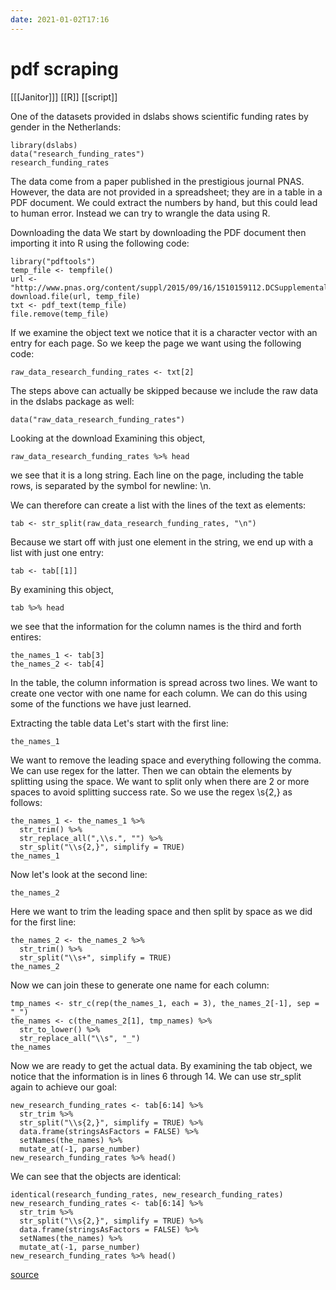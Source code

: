 ```yaml
---
date: 2021-01-02T17:16
---
```


# pdf scraping

[[[Janitor]]]
[[R]]
[[script]]

One of the datasets provided in dslabs shows scientific funding rates by gender in the Netherlands:

    library(dslabs)
    data("research_funding_rates")
    research_funding_rates 
The data come from a paper published in the prestigious journal PNAS. However, the data are not provided in a spreadsheet; they are in a table in a PDF document. We could extract the numbers by hand, but this could lead to human error. Instead we can try to wrangle the data using R.

Downloading the data
We start by downloading the PDF document then importing it into R using the following code:

    library("pdftools")
    temp_file <- tempfile()
    url <- "http://www.pnas.org/content/suppl/2015/09/16/1510159112.DCSupplemental/pnas.201510159SI.pdf"
    download.file(url, temp_file)
    txt <- pdf_text(temp_file)
    file.remove(temp_file)

If we examine the object text we notice that it is a character vector with an entry for each page. So we keep the page we want using the following code:

    raw_data_research_funding_rates <- txt[2]
    
The steps above can actually be skipped because we include the raw data in the dslabs package as well:

    data("raw_data_research_funding_rates")
Looking at the download
Examining this object,

    raw_data_research_funding_rates %>% head
we see that it is a long string. Each line on the page, including the table rows, is separated by the symbol for newline: \n.

We can therefore can create a list with the lines of the text as elements:

    tab <- str_split(raw_data_research_funding_rates, "\n")
Because we start off with just one element in the string, we end up with a list with just one entry:

	tab <- tab[[1]]
By examining this object,

    tab %>% head
we see that the information for the column names is the third and forth entires:

    the_names_1 <- tab[3]
    the_names_2 <- tab[4]
In the table, the column information is spread across two lines. We want to create one vector with one name for each column. We can do this using some of the functions we have just learned.

Extracting the table data
Let's start with the first line:

    the_names_1
We want to remove the leading space and everything following the comma. We can use regex for the latter. Then we can obtain the elements by splitting using the space. We want to split only when there are 2 or more spaces to avoid splitting success rate. So we use the regex \\s{2,} as follows:

    the_names_1 <- the_names_1 %>%
      str_trim() %>%
      str_replace_all(",\\s.", "") %>%
      str_split("\\s{2,}", simplify = TRUE)
    the_names_1
Now let's look at the second line:

    the_names_2
Here we want to trim the leading space and then split by space as we did for the first line:

    the_names_2 <- the_names_2 %>%
      str_trim() %>%
      str_split("\\s+", simplify = TRUE)
    the_names_2
Now we can join these to generate one name for each column:

    tmp_names <- str_c(rep(the_names_1, each = 3), the_names_2[-1], sep = "_")
    the_names <- c(the_names_2[1], tmp_names) %>%
      str_to_lower() %>%
      str_replace_all("\\s", "_")
    the_names
Now we are ready to get the actual data. By examining the tab object, we notice that the information is in lines 6 through 14. We can use str_split again to achieve our goal:

    new_research_funding_rates <- tab[6:14] %>%
      str_trim %>%
      str_split("\\s{2,}", simplify = TRUE) %>%
      data.frame(stringsAsFactors = FALSE) %>%
      setNames(the_names) %>%
      mutate_at(-1, parse_number)
    new_research_funding_rates %>% head()
We can see that the objects are identical:

    identical(research_funding_rates, new_research_funding_rates)
    new_research_funding_rates <- tab[6:14] %>%
      str_trim %>%
      str_split("\\s{2,}", simplify = TRUE) %>%
      data.frame(stringsAsFactors = FALSE) %>%
      setNames(the_names) %>%
      mutate_at(-1, parse_number)
    new_research_funding_rates %>% head()

[source](https://courses.edx.org/courses/course-v1:HarvardX+PH125.6x+1T2018/courseware/c59e9550f970406e81b8a908ce42dcc0/ce005733735d4d3ebfd8eeab3845b19f/?child=first)

